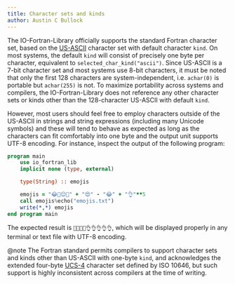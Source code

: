 ```yaml
---
title: Character sets and kinds
author: Austin C Bullock
---
```


The IO-Fortran-Library officially supports the standard Fortran
character set, based on the
[US-ASCII](https://en.wikipedia.org/wiki/ASCII) character set with
default character `kind`. On most systems, the default `kind` will
consist of precisely one byte per character, equivalent to
`selected_char_kind("ascii")`. Since US-ASCII is a 7-bit character set
and most systems use 8-bit characters, it must be noted that only the
first 128 characters are system-independent, i.e. `achar(0)` is
portable but `achar(255)` is not. To maximize portability across
systems and compilers, the IO-Fortran-Library does not reference any
other character sets or kinds other than the 128-character US-ASCII
with default `kind`.

However, most users should feel free to employ characters outside of
the US-ASCII in strings and string expressions (including many Unicode
symbols) and these will tend to behave as expected as long as the
characters can fit comfortably into one byte and the output unit
supports UTF-8 encoding. For instance, inspect the output of the
following program:

```fortran
program main
    use io_fortran_lib
    implicit none (type, external)

    type(String) :: emojis

    emojis = "😂🙈😊🤣" + "😍" - "😂" + "👌"**5
    call emojis%echo("emojis.txt")
    write(*,*) emojis
end program main
```

The expected result is `🙈😊🤣😍👌👌👌👌👌`, which will be displayed
properly in any terminal or text file with UTF-8 encoding.

@note The Fortran standard permits compilers to support character sets
and kinds other than US-ASCII with one-byte `kind`, and acknowledges
the extended four-byte
[UCS-4](https://en.wikipedia.org/wiki/Universal_Coded_Character_Set)
character set defined by ISO 10646, but such support is highly
inconsistent across compilers at the time of writing.
